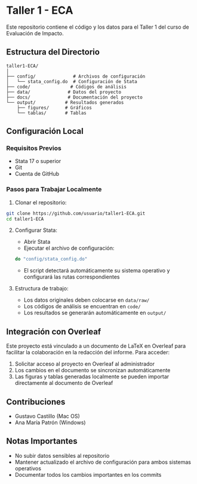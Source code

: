 # Taller 1 - ECA

Este repositorio contiene el código y los datos para el Taller 1 del curso de Evaluación de Impacto.

## Estructura del Directorio

```
taller1-ECA/
│
├── config/              # Archivos de configuración
│   └── stata_config.do  # Configuración de Stata
├── code/               # Códigos de análisis
├── data/              # Datos del proyecto
├── docs/              # Documentación del proyecto
└── output/           # Resultados generados
    ├── figures/      # Gráficos
    └── tablas/       # Tablas
```

## Configuración Local

### Requisitos Previos
- Stata 17 o superior
- Git
- Cuenta de GitHub

### Pasos para Trabajar Localmente

1. Clonar el repositorio:
```bash
git clone https://github.com/usuario/taller1-ECA.git
cd taller1-ECA
```

2. Configurar Stata:
   - Abrir Stata
   - Ejecutar el archivo de configuración:
   ```stata
   do "config/stata_config.do"
   ```
   - El script detectará automáticamente su sistema operativo y configurará las rutas correspondientes

3. Estructura de trabajo:
   - Los datos originales deben colocarse en `data/raw/`
   - Los códigos de análisis se encuentran en `code/`
   - Los resultados se generarán automáticamente en `output/`

## Integración con Overleaf

Este proyecto está vinculado a un documento de LaTeX en Overleaf para facilitar la colaboración en la redacción del informe. Para acceder:

1. Solicitar acceso al proyecto en Overleaf al administrador
2. Los cambios en el documento se sincronizan automáticamente
3. Las figuras y tablas generadas localmente se pueden importar directamente al documento de Overleaf

## Contribuciones

- Gustavo Castillo (Mac OS)
- Ana María Patrón (Windows)

## Notas Importantes

- No subir datos sensibles al repositorio
- Mantener actualizado el archivo de configuración para ambos sistemas operativos
- Documentar todos los cambios importantes en los commits
